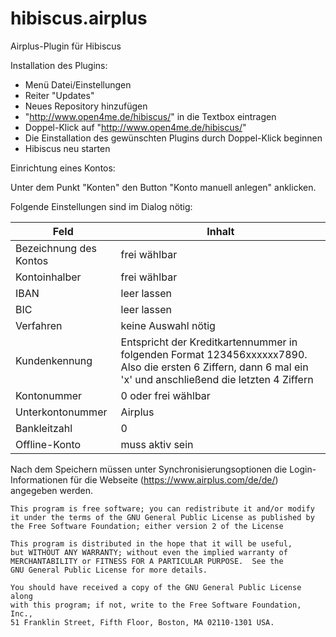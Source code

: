 hibiscus.airplus
================

Airplus-Plugin für Hibiscus

Installation des Plugins:
- Menü Datei/Einstellungen
- Reiter "Updates"
- Neues Repository hinzufügen
- "http://www.open4me.de/hibiscus/" in die Textbox eintragen
- Doppel-Klick auf "http://www.open4me.de/hibiscus/"
- Die Einstallation des gewünschten Plugins durch Doppel-Klick beginnen
- Hibiscus neu starten

Einrichtung eines Kontos:

Unter dem Punkt "Konten" den Button "Konto manuell anlegen" anklicken.

Folgende Einstellungen sind im Dialog nötig:

| Feld | Inhalt |
| --------- | ------ |
| Bezeichnung des Kontos | frei wählbar |
| Kontoinhalber | frei wählbar |
| IBAN | leer lassen |
| BIC | leer lassen |
| Verfahren | keine Auswahl nötig |
| Kundenkennung | Entspricht der Kreditkartennummer in folgenden Format 123456xxxxxx7890. Also die ersten 6 Ziffern, dann 6 mal ein 'x' und anschließend die letzten 4 Ziffern |
| Kontonummer | 0 oder frei wählbar |
| Unterkontonummer | Airplus |
| Bankleitzahl | 0 |
| Offline-Konto | muss aktiv sein |

Nach dem Speichern müssen unter Synchronisierungsoptionen die Login-Informationen für die Webseite (https://www.airplus.com/de/de/) angegeben werden.


    This program is free software; you can redistribute it and/or modify
    it under the terms of the GNU General Public License as published by
    the Free Software Foundation; either version 2 of the License

    This program is distributed in the hope that it will be useful,
    but WITHOUT ANY WARRANTY; without even the implied warranty of
    MERCHANTABILITY or FITNESS FOR A PARTICULAR PURPOSE.  See the
    GNU General Public License for more details.

    You should have received a copy of the GNU General Public License along
    with this program; if not, write to the Free Software Foundation, Inc.,
    51 Franklin Street, Fifth Floor, Boston, MA 02110-1301 USA.
